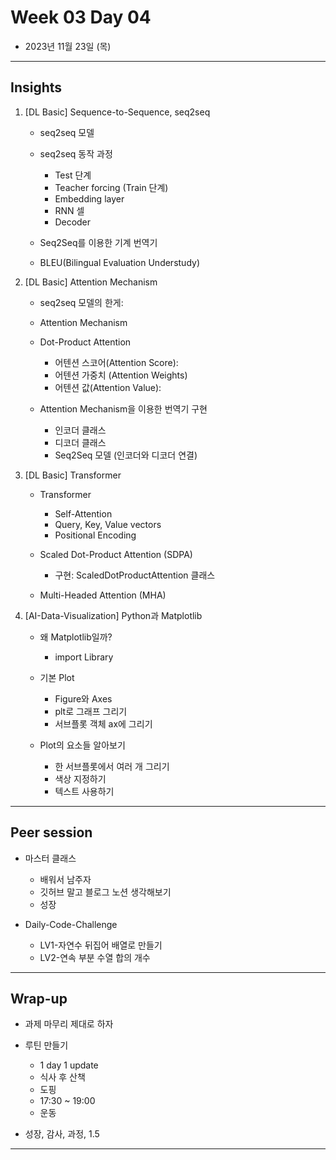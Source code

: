 # Week 03 Day 04

- 2023년 11월 23일 (목)

---

## Insights


1) [DL Basic] Sequence-to-Sequence, seq2seq

    - seq2seq 모델
    
    - seq2seq 동작 과정
        - Test 단계
        - Teacher forcing (Train 단계)
        - Embedding layer
        - RNN 셀
        - Decoder
        
    - Seq2Seq를 이용한 기계 번역기
    
    - BLEU(Bilingual Evaluation Understudy)

2) [DL Basic] Attention Mechanism
    - seq2seq 모델의 한게:
    
    - Attention Mechanism
    
    - Dot-Product Attention
        - 어텐션 스코어(Attention Score):
        - 어텐션 가중치 (Attention Weights)
        - 어텐션 값(Attention Value):
        
    - Attention Mechanism을 이용한 번역기 구현
        - 인코더 클래스
        - 디코더 클래스
        - Seq2Seq 모델 (인코더와 디코더 연결)

3) [DL Basic] Transformer

    - Transformer
        - Self-Attention
        - Query, Key, Value vectors
        - Positional Encoding
        
    - Scaled Dot-Product Attention (SDPA)
        - 구현: ScaledDotProductAttention 클래스
        
    - Multi-Headed Attention (MHA)

4) [AI-Data-Visualization] Python과 Matplotlib

    - 왜 Matplotlib일까?
        - import Library
        
    - 기본 Plot
        - Figure와 Axes
        - plt로 그래프 그리기
        - 서브플롯 객체 ax에 그리기
        
    - Plot의 요소들 알아보기
        - 한 서브플롯에서 여러 개 그리기
        - 색상 지정하기
        - 텍스트 사용하기

---

## Peer session

- 마스터 클래스
    - 배워서 남주자 
    - 깃허브 말고 블로그 노션 생각해보기
    - 성장
   
   
- Daily-Code-Challenge

    - LV1-자연수 뒤집어 배열로 만들기
    - LV2-연속 부분 수열 합의 개수

---

## Wrap-up

- 과제 마무리 제대로 하자

- 루틴 만들기
    - 1 day 1 update
    - 식사 후 산책
    - 도핑
    - 17:30 ~ 19:00 
    - 운동

- 성장, 감사, 과정, 1.5

---
